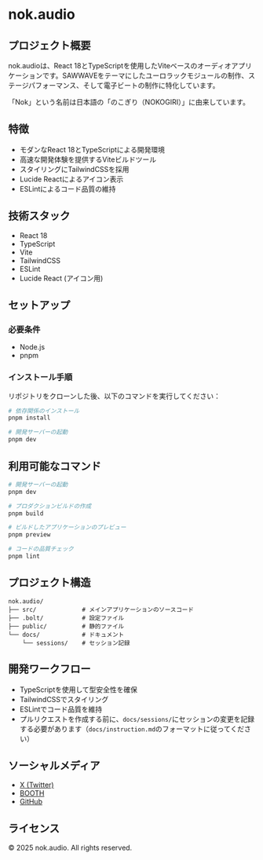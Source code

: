 # nok.audio

## プロジェクト概要

nok.audioは、React 18とTypeScriptを使用したViteベースのオーディオアプリケーションです。SAWWAVEをテーマにしたユーロラックモジュールの制作、ステージパフォーマンス、そして電子ビートの制作に特化しています。

「Nok」という名前は日本語の「のこぎり（NOKOGIRI）」に由来しています。

## 特徴

- モダンなReact 18とTypeScriptによる開発環境
- 高速な開発体験を提供するViteビルドツール
- スタイリングにTailwindCSSを採用
- Lucide Reactによるアイコン表示
- ESLintによるコード品質の維持

## 技術スタック

- React 18
- TypeScript
- Vite
- TailwindCSS
- ESLint
- Lucide React (アイコン用)

## セットアップ

### 必要条件

- Node.js
- pnpm

### インストール手順

リポジトリをクローンした後、以下のコマンドを実行してください：

```bash
# 依存関係のインストール
pnpm install

# 開発サーバーの起動
pnpm dev
```

## 利用可能なコマンド

```bash
# 開発サーバーの起動
pnpm dev

# プロダクションビルドの作成
pnpm build

# ビルドしたアプリケーションのプレビュー
pnpm preview

# コードの品質チェック
pnpm lint
```

## プロジェクト構造

```
nok.audio/
├── src/             # メインアプリケーションのソースコード
├── .bolt/           # 設定ファイル
├── public/          # 静的ファイル
└── docs/            # ドキュメント
    └── sessions/    # セッション記録
```

## 開発ワークフロー

- TypeScriptを使用して型安全性を確保
- TailwindCSSでスタイリング
- ESLintでコード品質を維持
- プルリクエストを作成する前に、`docs/sessions/`にセッションの変更を記録する必要があります（`docs/instruction.md`のフォーマットに従ってください）

## ソーシャルメディア

- [X (Twitter)](https://x.com/nokaudio)
- [BOOTH](https://jgsw.booth.pm/)
- [GitHub](https://github.com/nokaudio)

## ライセンス

© 2025 nok.audio. All rights reserved.
